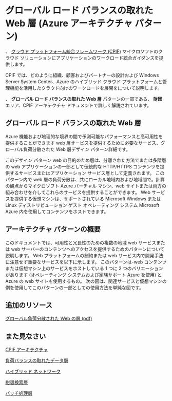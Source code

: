 <properties 
   pageTitle="Global Load Balanced Web Tier (Azure Architecture Patterns)" 
   description="The Global Load Balanced Web Tier pattern is part of the Foundation area, which is described extensively in the CPIF Architecture document." 
   services="" 
   documentationCenter="" 
   authors="arynes" 
   manager="fredhar" 
   editor=""/>

<tags
   ms.service="cloud-services"
   ms.devlang="multiple"
   ms.topic="article"
   ms.tgt_pltfrm="na"
   ms.workload="multiple" 
   ms.date="03/25/2015"
   ms.author="arynes"/>

# グローバル ロード バランスの取れた Web 層 (Azure アーキテクチャ パターン)

、 [クラウド プラットフォーム統合フレームワーク (CPIF)](azure-architectures-cpif-overview.md) マイクロソフトのクラウド ソリューションにアプリケーションのワークロード統合ガイダンスを提供します。 

CPIF では、どのように組織、顧客およびパートナーの設計および Windows Server System Center、Azure のハイブリッド クラウド プラットフォームと管理機能を活用したクラウド向けのワークロードを展開をについて説明します。 

、 **グローバル ロード バランスの取れた Web 層** パターンの一部である、 **財団** エリア、CPIF アーキテクチャ ドキュメントで詳しく解説されています。 

##  グローバル ロード バランスの取れた Web 層

Azure 機能および地理的な境界の間で予測可能なパフォーマンスと高可用性を提供することができます web 層サービスを提供するために必要なサービス、グローバル負荷分散された Web 層デザイン パターン詳細です。 

このデザイン パターン web の目的のため層は、分離された方法でまたは多階層の web アプリケーションの一部として伝統的な HTTP/HTTPS コンテンツを提供するサービスまたはアプリケーション サービス層として定義されます。 このパターン内で web 層の負荷分散は、共にローカル地域内および地域間で。計算の観点からマイクロソフト Azure バーチャル マシン、web サイトまたは両方の組み合わせを介してこれらのサービスを提供することができます。 Web サービスを提供する仮想マシンは、サポートされている Microsoft Windows または Linux ディストリビューション ゲスト オペレーティング システム Microsoft Azure 内を使用してコンテンツをホストできます。 


## アーキテクチャ パターンの概要 

このドキュメントでは、可用性と冗長性のための複数の地域 web サービスまたは web サーバーのコンテンツへのアクセスを提供するためのパターンについて説明します。 Web プラットフォームの制約または web サービス内で開発手法に注意せず重要なサービスを以下に示します。 このパターンは-web コンテンツまたは仮想マシン上のサービスをホストしている 1 つに 2 つのバリエーションがあります (オペレーティング システムおよび家族サポート Azure を使用) と Azure の web サイトを使用するもの。 次の図は、関連サービスと仮想マシンの例を使用してこのパターンの一部としての使用方法を単純な図です。   

##  追加のリソース
[グローバル負荷分散された Web の層 (pdf)](https://gallery.technet.microsoft.com/Cloud-Platform-Integration-2c3c663a) 

## また見なさい
[CPIF アーキテクチャ](https://gallery.technet.microsoft.com/Cloud-Platform-Integration-bd1e434a) 

[負荷バランスの取れたデータ層](https://gallery.technet.microsoft.com/Cloud-Platform-Integration-dfb09e41)

[ハイブリッド ネットワーク](https://gallery.technet.microsoft.com/Cloud-Platform-Integration-5e401f38)

[紺碧検索層](https://gallery.technet.microsoft.com/Cloud-Platform-Integration-e581d65d) 

[バッチ処理層](https://gallery.technet.microsoft.com/Cloud-Platform-Integration-0bc3f8b1)

